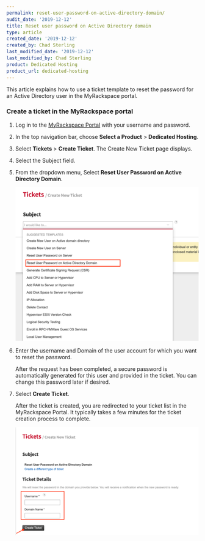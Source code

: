 ```yaml
---
permalink: reset-user-password-on-active-directory-domain/
audit_date: '2019-12-12'
title: Reset user password on Active Directory domain
type: article
created_date: '2019-12-12'
created_by: Chad Sterling
last_modified_date: '2019-12-12'
last_modified_by: Chad Sterling
product: Dedicated Hosting
product_url: dedicated-hosting
---
```


This article explains how to use a ticket template to reset the password for an Active Directory user
in the MyRackspace portal.

### Create a ticket in the MyRackspace portal

1. Log in to the [MyRackspace Portal](https://login.rackspace.com/login) with your username and
   password.

2. In the top navigation bar, choose **Select a Product** > **Dedicated Hosting**.

3. Select **Tickets** > **Create Ticket**. The Create New Ticket page displays. 

4. Select the Subject field.

5. From the dropdown menu, Select **Reset User Password on Active Directory Domain**. 

    ![](password1.png)

6. Enter the username and Domain of the user account for which you want to reset the password. 

   After the request has been completed, a secure password is automatically generated for this user
   and provided in the ticket. You can change this password later if desired.

7. Select **Create Ticket**.

   After the ticket is created, you are redirected to your ticket list in the MyRackspace Portal.
   It typically takes a few minutes for the ticket creation process to complete. 

   ![](password2.png)
